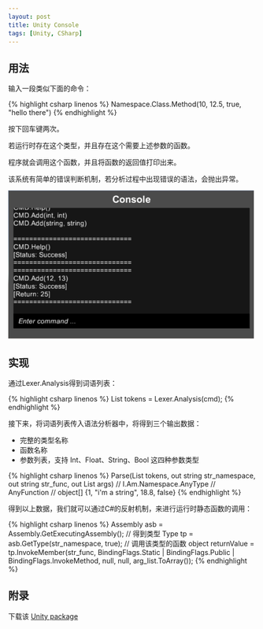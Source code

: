 ```yaml
---
layout: post
title: Unity Console
tags: [Unity, CSharp]
---
```


## 用法

输入一段类似下面的命令：

{% highlight csharp linenos %}
Namespace.Class.Method(10, 12.5, true, "hello there")
{% endhighlight %}

按下回车键两次。

若运行时存在这个类型，并且存在这个需要上述参数的函数。

程序就会调用这个函数，并且将函数的返回值打印出来。

该系统有简单的错误判断机制，若分析过程中出现错误的语法，会抛出异常。

![screenshot](/public/content/2015-06-20/console.png)

## 实现

通过Lexer.Analysis得到词语列表：

{% highlight csharp linenos %}
List<Token> tokens = Lexer.Analysis(cmd);
{% endhighlight %}

接下来，将词语列表传入语法分析器中，将得到三个输出数据：

- 完整的类型名称
- 函数名称
- 参数列表，支持 Int、Float、String、Bool 这四种参数类型

{% highlight csharp linenos %}
Parse(List<Token> tokens, out string str_namespace, out string str_func, out List<object> args)
// I.Am.Namespace.AnyType
// AnyFunction
// object[] {1, "i'm a string", 18.8, false}
{% endhighlight %}

得到以上数据，我们就可以通过C#的反射机制，来进行运行时静态函数的调用：

{% highlight csharp linenos %}
Assembly asb = Assembly.GetExecutingAssembly();
// 得到类型
Type tp = asb.GetType(str_namespace, true);
// 调用该类型的函数
object returnValue = tp.InvokeMember(str_func, BindingFlags.Static | BindingFlags.Public | BindingFlags.InvokeMethod, null, null, arg_list.ToArray());
{% endhighlight %}

## 附录

下载该 [Unity package](/public/content/2015-06-20/sindney.console.unitypackage)
